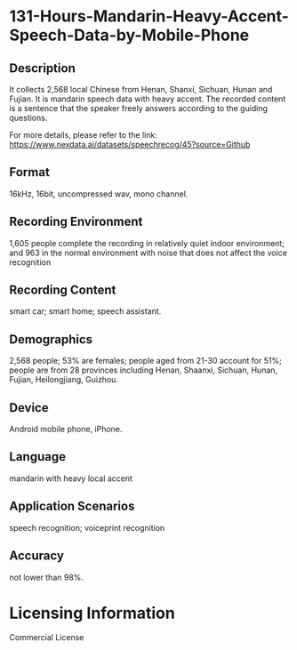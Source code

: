 # 131-Hours-Mandarin-Heavy-Accent-Speech-Data-by-Mobile-Phone


## Description
It collects 2,568 local Chinese from Henan, Shanxi, Sichuan, Hunan and Fujian. It is mandarin speech data with heavy accent. The recorded content is a sentence that the speaker freely answers according to the guiding questions.

For more details, please refer to the link: https://www.nexdata.ai/datasets/speechrecog/45?source=Github


## Format
16kHz, 16bit, uncompressed wav, mono channel.

## Recording Environment
1,605 people complete the recording in relatively quiet indoor environment; and 963 in the normal environment with noise that does not affect the voice recognition

## Recording Content
smart car; smart home; speech assistant.

## Demographics
2,568 people; 53% are females; people aged from 21-30 account for 51%; people are from 28 provinces including Henan, Shaanxi, Sichuan, Hunan, Fujian, Heilongjiang, Guizhou.

## Device
Android mobile phone, iPhone.

## Language
mandarin with heavy local accent

## Application Scenarios
speech recognition; voiceprint recognition

## Accuracy
not lower than 98%.

# Licensing Information
Commercial License
